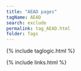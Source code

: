 ```yaml
---
title: "AEAD pages"
tagName: AEAD
search: exclude
permalink: tag_AEAD.html
folder: Tags
---
```

{% include taglogic.html %}

{% include links.html %}